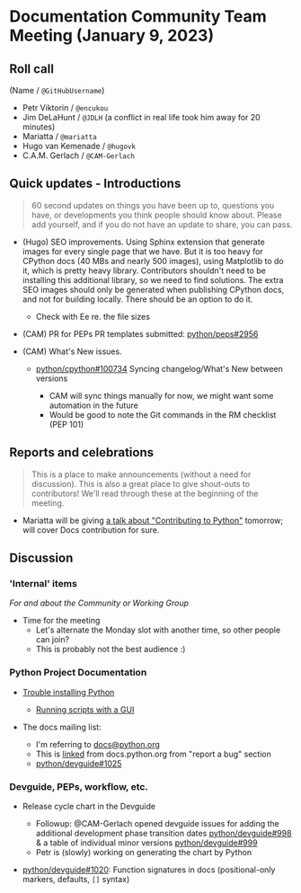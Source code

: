 # Documentation Community Team Meeting (January 9, 2023)


## Roll call

(Name / `@GitHubUsername`)

- Petr Viktorin / `@encukou`
- Jim DeLaHunt / `@JDLH` (a conflict in real life took him away for 20 minutes)
- Mariatta / `@mariatta`
- Hugo van Kemenade / `@hugovk`
- C.A.M. Gerlach / `@CAM-Gerlach`


## Quick updates - Introductions

> 60 second updates on things you have been up to, questions you have, or developments you think people should know about. Please add yourself, and if you do not have an update to share, you can pass.

- (Hugo) SEO improvements. Using Sphinx extension that generate images for every single page that we have. But it is too heavy for CPython docs (40 MBs and nearly 500 images), using Matplotlib to do it, which is pretty heavy library. Contributors shouldn't need to be installing this additional library, so we need to find solutions. The extra SEO images should only be generated when publishing CPython docs, and not for building locally. There should be an option to do it.
  - Check with Ee re. the file sizes

- (CAM) PR for PEPs PR templates submitted: [python/peps#2956](https://github.com/python/peps/pull/2956)

- (CAM) What's New issues.
  * [python/cpython#100734](https://github.com/python/cpython/issues/100734)
    Syncing changelog/What's New between versions

    * CAM will sync things manually for now, we might want some automation in the future
    * Would be good to note the Git commands in the RM checklist (PEP 101)


## Reports and celebrations

> This is a place to make announcements (without a need for discussion). This is also a great place to give shout-outs to contributors! We'll read through these at the beginning of the meeting.

* Mariatta will be giving [a talk about "Contributing to Python"](https://www.meetup.com/indypy/events/289628025/) tomorrow; will cover Docs contribution for sure.


## Discussion

### 'Internal' items

*For and about the Community or Working Group*

- Time for the meeting
  - Let's alternate the Monday slot with another time, so other people can join?
  - This is probably not the best audience :)


### Python Project Documentation

- [Trouble installing Python](https://mail.python.org/archives/list/docs@python.org/thread/I7JDNUYWIZ3QVY33IDYWFKDTZMIPIVNS/)
    - [Running scripts with a GUI](https://docs.python.org/3.11/using/mac.html#running-scripts-with-a-gui)

- The docs mailing list:
    - I'm referring to docs@python.org
    - This is [linked](https://docs.python.org/3/bugs.html#documentation-bugs) from docs.python.org from "report a bug" section
    - [python/devguide#1025](https://github.com/python/devguide/pull/1025)


### Devguide, PEPs, workflow, etc.

* Release cycle chart in the Devguide
  * Followup: @CAM-Gerlach opened devguide issues for adding the additional development phase transition dates [python/devguide#998](https://github.com/python/devguide/issues/998) & a table of individual minor versions [python/devguide#999](https://github.com/python/devguide/issues/999)
  * Petr is (slowly) working on generating the chart by Python

* [python/devguide#1020](https://github.com/python/devguide/issues/1020): Function signatures in docs (positional-only markers, defaults, `[]` syntax)


